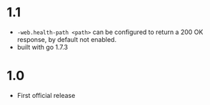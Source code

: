 1.1
===
* `-web.health-path <path>` can be configured to return a 200 OK response, by default not enabled.
* built with go 1.7.3

1.0
===
* First official release
